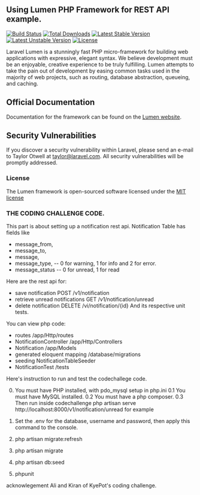 ## Using Lumen PHP Framework for REST API example.

[![Build Status](https://travis-ci.org/laravel/lumen-framework.svg)](https://travis-ci.org/laravel/lumen-framework)
[![Total Downloads](https://poser.pugx.org/laravel/lumen-framework/d/total.svg)](https://packagist.org/packages/laravel/lumen-framework)
[![Latest Stable Version](https://poser.pugx.org/laravel/lumen-framework/v/stable.svg)](https://packagist.org/packages/laravel/lumen-framework)
[![Latest Unstable Version](https://poser.pugx.org/laravel/lumen-framework/v/unstable.svg)](https://packagist.org/packages/laravel/lumen-framework)
[![License](https://poser.pugx.org/laravel/lumen-framework/license.svg)](https://packagist.org/packages/laravel/lumen-framework)

Laravel Lumen is a stunningly fast PHP micro-framework for building web applications with expressive, elegant syntax. We believe development must be an enjoyable, creative experience to be truly fulfilling. Lumen attempts to take the pain out of development by easing common tasks used in the majority of web projects, such as routing, database abstraction, queueing, and caching.

## Official Documentation

Documentation for the framework can be found on the [Lumen website](http://lumen.laravel.com/docs).

## Security Vulnerabilities

If you discover a security vulnerability within Laravel, please send an e-mail to Taylor Otwell at taylor@laravel.com. All security vulnerabilities will be promptly addressed.

### License

The Lumen framework is open-sourced software licensed under the [MIT license](http://opensource.org/licenses/MIT)

### THE CODING CHALLENGE CODE.
This part is about setting up a notification rest api.
  Notification Table has fields like 
  * message_from, 
  * message_to, 
  * message, 
  * message_type, -- 0 for warning, 1 for info and 2 for error.
  * message_status -- 0 for unread, 1 for read
    
  
Here are the rest api for:
  * save notification               POST   /v1/notification
  * retrieve unread notifications   GET    /v1/notification/unread
  * delete notification             DELETE /vi/notification/{id}
And its respective unit tests.

You can view php code:
  * routes  /app/Http/routes
  * NotificationController /app/Http/Controllers
  * Notification /app/Models
  * generated eloquent mapping /database/migrations
  * seeding NotificationTableSeeder
  * NotificationTest /tests

Here's instruction to run and test the codechallege code. 

0. You must have PHP installed, with pdo_mysql setup in php.ini
  0.1 You must have MySQL installed.
  0.2 You must have a php composer.
  0.3 Then run inside codechallenge php artisan serve
        http://localhost:8000/v1/notification/unread for example
  
1. Set the .env for the database, username and password, then apply this command to the console.
2. php artisan migrate:refresh
3. php artisan migrate
4. php artisan db:seed
5. phpunit

acknowlegement Ali and Kiran of KyePot's coding challenge.


